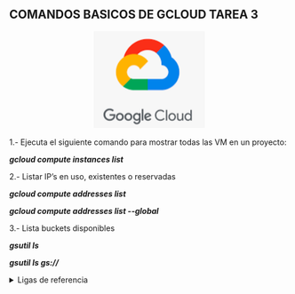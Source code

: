 

## COMANDOS BASICOS DE GCLOUD TAREA 3 ##

<p align ="center">
<img src="img/GCP.PNG" width="200">
</p>

1.- Ejecuta el siguiente comando para mostrar todas las VM en un proyecto:

***gcloud compute instances list***

2.- Listar IP’s en uso, existentes o reservadas

***gcloud compute addresses list***

***gcloud compute addresses list --global***

3.- Lista buckets disponibles

***gsutil ls***

***gsutil ls gs://***

<details>
 <summary>Ligas de referencia</summary>

https://cloud.google.com/compute/docs/gcloud-compute/common-commands?hl=es-419


https://cloud.google.com/sdk/gcloud/reference/compute/addresses/list
</details>